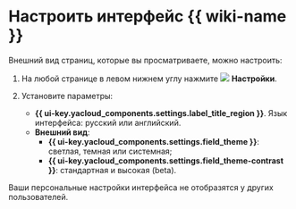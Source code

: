 # Настроить интерфейс {{ wiki-name }}

Внешний вид страниц, которые вы просматриваете, можно настроить: 

1. На любой странице в левом нижнем углу нажмите ![](../_assets/wiki/svg/settings.svg) **Настройки**.

1. Установите параметры:

     * **{{ ui-key.yacloud_components.settings.label_title_region }}**. Язык интерфейса: русский или английский.
     * **Внешний вид**:
       * **{{ ui-key.yacloud_components.settings.field_theme }}**: светлая, темная или системная;
       * **{{ ui-key.yacloud_components.settings.field_theme-contrast }}**: стандартная и высокая (beta).
     

Ваши персональные настройки интерфейса не отобразятся у других пользователей.
